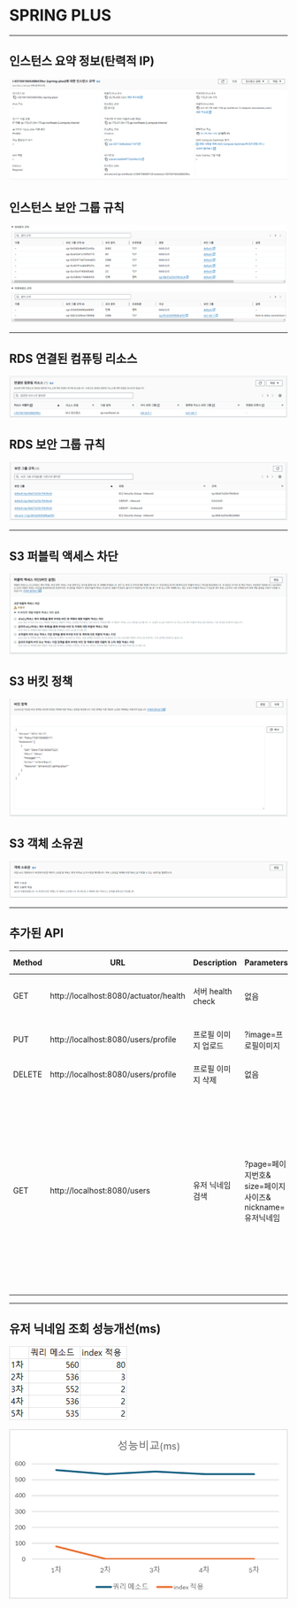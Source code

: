 # SPRING PLUS

___

## 인스턴스 요약 정보(탄력적 IP)

![img_1.png](img_1.png)

## 인스턴스 보안 그룹 규칙

![img.png](img.png)

___

## RDS 연결된 컴퓨팅 리소스

![img_2.png](img_2.png)

## RDS 보안 그룹 규칙

![img_3.png](img_3.png)

___

## S3 퍼블릭 액세스 차단

![img_4.png](img_4.png)

## S3 버킷 정책

![img_5.png](img_5.png)

## S3 객체 소유권

![img_6.png](img_6.png)

___

## 추가된 API

| Method | URL                                   | Description     | Parameters                                       | Request Body | Response                                                                                                                                                                                                                                 | Status Code |
|--------|---------------------------------------|-----------------|--------------------------------------------------|--------------|------------------------------------------------------------------------------------------------------------------------------------------------------------------------------------------------------------------------------------------|-------------|
| GET    | http://localhost:8080/actuator/health | 서버 health check | 없음                                               | 없음           | { <br/>"status" : 서버 상태 <br/>}                                                                                                                                                                                                           | 200 OK      |
| PUT    | http://localhost:8080/users/profile   | 프로필 이미지 업로드     | ?image=프로필이미지                                    | 없음           | { <br/>"imageUrl" : 이미지 URL <br/>}                                                                                                                                                                                                       | 200 OK      |     
| DELETE | http://localhost:8080/users/profile   | 프로필 이미지 삭제      | 없음                                               | 없음           | 없음                                                                                                                                                                                                                                       | 200 OK      | 
| GET    | http://localhost:8080/users           | 유저 닉네임 검색       | ?page=페이지번호&<br/>size=페이지사이즈&<br/>nickname=유저닉네임 | 없음           | { <br/>"content" : [<br/>{<br/>"id" : 유저ID, <br/>"email" : 유저email, <br/>"nickname" : 유저닉네임<br/>}<br/>],<br/>"page" : {<br/>"size" : 페이지사이즈, <br/>"number" : 페이지번호, <br/>"totalElements" : 조회된유저수, <br/>"totalPages" : 전체페이지수<br/>}<br/> | 200 OK      |

___

## 유저 닉네임 조회 성능개선(ms)

![img_9.png](img_9.png)

![img_10.png](img_10.png)